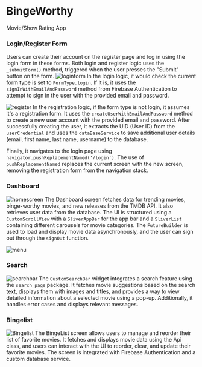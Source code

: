 # BingeWorthy
Movie/Show Rating App

### Login/Register Form
Users can create their account on the register page and log in using the login form in these forms.
Both login and register logic uses the `_submitForm()` method, triggered when the user presses the "Submit" button on the form.
![loginform](https://github.com/bryanoli/BingeWorthy/assets/66151079/b0cc869c-ec97-436a-a310-35b2b71af9fb)
In the login logic, it would check the current form type is set to `FormType.login`. If it is, it uses the `signInWithEmailAndPassword` method from Firebase Authentication to attempt to sign in the user with the provided email and password.

![register](https://github.com/bryanoli/BingeWorthy/assets/66151079/2255ccae-8019-4bd6-9d3f-e23f96bb87c7)
In the registration logic, if the form type is not login, it assumes it's a registration form. It uses the `createUserWithEmailAndPassword` method to create a new user account with the provided email and password. After successfully creating the user, it extracts the UID (User ID) from the `userCredential` and uses the `dataBaseService` to save additional user details (email, first name, last name, username) to the database.

Finally, it navigates to the login page using `navigator.pushReplacementNamed('/login')`. The use of `pushReplacementNamed` replaces the current screen with the new screen, removing the registration form from the navigation stack.


### Dashboard
![homescreen](https://github.com/bryanoli/BingeWorthy/assets/66151079/1607d69b-9257-4bd0-b313-4ae9613d83b5)
The Dashboard screen fetches data for trending movies, binge-worthy movies, and new releases from the TMDB API. It also retrieves user data from the database. The UI is structured using a `CustomScrollView` with a `SliverAppBar` for the app bar and a `SliverList` containing different carousels for movie categories. The `FutureBuilder` is used to load and display movie data asynchronously, and the user can sign out through the `signOut` function.

![menu](https://github.com/bryanoli/BingeWorthy/assets/66151079/3821e273-5534-4bd2-9e8d-e97458e9b3de)



### Search
![searchbar](https://github.com/bryanoli/BingeWorthy/assets/66151079/e311033f-e66b-42f0-bf41-0b05fe3f3bc2)
The `CustomSearchBar` widget integrates a search feature using the `search_page` package. It fetches movie suggestions based on the search text, displays them with images and titles, and provides a way to view detailed information about a selected movie using a pop-up. Additionally, it handles error cases and displays relevant messages.

### Bingelist
![Bingelist](https://github.com/bryanoli/BingeWorthy/assets/66151079/a80af5d0-3bbd-4dac-bb2a-ef4b50002807)
The BingeList screen allows users to manage and reorder their list of favorite movies. It fetches and displays movie data using the Api class, and users can interact with the UI to reorder, clear, and update their favorite movies. The screen is integrated with Firebase Authentication and a custom database service.
